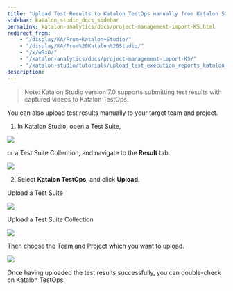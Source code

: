 ```yaml
---
title: "Upload Test Results to Katalon TestOps manually from Katalon Studio"
sidebar: katalon_studio_docs_sidebar
permalink: katalon-analytics/docs/project-management-import-KS.html
redirect_from:
    - "/display/KA/From+Katalon+Studio/"
    - "/display/KA/From%20Katalon%20Studio/"
    - "/x/wBxO/"
    - "/katalon-analytics/docs/project-management-import-KS/"
    - "/katalon-studio/tutorials/upload_test_execution_reports_katalon_analytics.html"
description:
---
```

> Note: Katalon Studio version 7.0 supports submitting test results with captured videos to Katalon TestOps.

You can also upload test results manually to your target team and project.

1. In Katalon Studio, open a Test Suite,

![](https://github.com/katalon-studio/docs-images/raw/master/katalon-analytics/docs/integration-ks/ks_choose_test_suite.png)

or a Test Suite Collection, and navigate to the **Result** tab.

![](https://github.com/katalon-studio/docs-images/raw/master/katalon-analytics/docs/integration-ks/ks_choose_test_suite_col.png)

2. Select **Katalon TestOps**, and click **Upload**.

Upload a Test Suite

![](https://github.com/katalon-studio/docs-images/raw/master/katalon-analytics/docs/from-katalon-studio/ks-upload-test-result.png)

Upload a Test Suite Collection

![](https://github.com/katalon-studio/docs-images/raw/master/katalon-analytics/docs/integration-ks/ks_upload_test_suite_col.png)

Then choose the Team and Project which you want to upload.

![](https://github.com/katalon-studio/docs-images/raw/master/katalon-analytics/docs/integration-ks/ks_choose_project.png)

Once having uploaded the test results successfully, you can double-check on Katalon TestOps.
